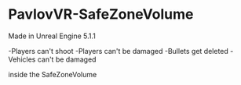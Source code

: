 # PavlovVR-SafeZoneVolume

Made in Unreal Engine 5.1.1

-Players can't shoot
-Players can't be damaged
-Bullets get deleted
-Vehicles can't be damaged

inside the SafeZoneVolume
